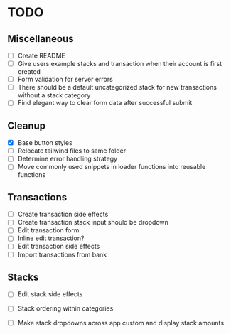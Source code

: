 # TODO

## Miscellaneous
- [ ] Create README
- [ ] Give users example stacks and transaction when their account is first created
- [ ] Form validation for server errors
- [ ] There should be a default uncategorized stack for new transactions without a stack category
- [ ] Find elegant way to clear form data after successful submit

## Cleanup
- [x] Base button styles
- [ ] Relocate tailwind files to same folder
- [ ] Determine error handling strategy
- [ ] Move commonly used snippets in loader functions into reusable functions

## Transactions
- [ ] Create transaction side effects
- [ ] Create transaction stack input should be dropdown
- [ ] Edit transaction form
- [ ] Inline edit transaction?
- [ ] Edit transaction side effects
- [ ] Import transactions from bank

## Stacks

- [ ] Edit stack side effects
- [ ] Stack ordering within categories
- [ ] Make stack dropdowns across app custom and display stack amounts

